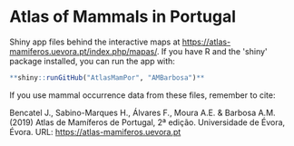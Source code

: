 # Atlas of Mammals in Portugal

Shiny app files behind the interactive maps at https://atlas-mamiferos.uevora.pt/index.php/mapas/. If you have R and the 'shiny' package installed, you can run the app with:

```r
**shiny::runGitHub("AtlasMamPor", "AMBarbosa")**
```


If you use mammal occurrence data from these files, remember to cite:

Bencatel J., Sabino-Marques H., Álvares F., Moura A.E. & Barbosa A.M. (2019) Atlas de Mamíferos de Portugal, 2ª edição. Universidade de Évora, Évora. URL: https://atlas-mamiferos.uevora.pt
